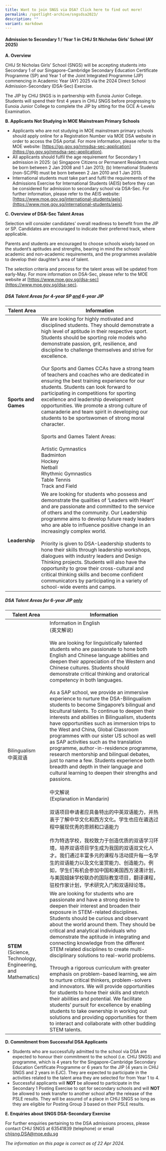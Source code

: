 ```yaml
---
title: Want to join SNGS via DSA? Click here to find out more!
permalink: /spotlight-archive/sngsdsa2023/
description: ""
variant: markdown
---
```

#### **Admission to Secondary 1 / Year 1 in CHIJ St Nicholas Girls’ School (AY 2025)**

**A.	Overview**

CHIJ St Nicholas Girls’ School (SNGS) will be accepting students into Secondary 1 of our Singapore-Cambridge Secondary Education Certificate Programme (SP)  and Year 1 of the Joint Integrated Programme (JIP) commencing in Academic Year (AY) 2025 via the 2024 Direct School Admission-Secondary (DSA-Sec) Exercise. 

The JIP by CHIJ SNGS is in partnership with Eunoia Junior College. Students will spend their first 4 years in CHIJ SNGS before progressing to Eunoia Junior College to complete the JIP by sitting for the GCE A-Levels Examination.
 
**B.	Applicants Not Studying in MOE Mainstream Primary Schools**

* Applicants who are not studying in MOE mainstream primary schools should apply online for a Registration Number via MOE DSA website in order to access the DSA portal. For more information, please refer to the MOE website: [https://go.gov.sg/nmsdsa-sec-application](https://go.gov.sg/nmsdsa-sec-application).
* All applicants should fulfil the age requirement for Secondary 1 admission in 2025: (a) Singapore Citizens or Permanent Residents must be born between 2 Jan 2008 and 1 Jan 2013; (b) International Students (non-SC/PR) must be born between 2 Jan 2010 and 1 Jan 2013.
* International students must take part and fulfil the requirements of the Admissions Exercise for International Students (AEIS) before they can be considered for admission to secondary school via DSA-Sec. For further information, please refer to the AEIS website: [https://www.moe.gov.sg/international-students/aeis](https://www.moe.gov.sg/international-students/aeis).  

**C.	Overview of DSA-Sec Talent Areas**

Selection will consider candidates’ overall readiness to benefit from the JIP or SP. Candidates are encouraged to indicate their preferred track, where applicable.

Parents and students are encouraged to choose schools wisely based on the student’s aptitudes and strengths, bearing in mind the schools’ academic and non-academic requirements, and the programmes available to develop their daughter’s area of talent.

The selection criteria and process for the talent areas will be updated from early-May. For more information on DSA-Sec, please refer to the MOE website at [https://www.moe.gov.sg/dsa-sec](https://www.moe.gov.sg/dsa-sec).

##### **DSA Talent Areas for 4-year SP <u>and</u> 6-year JIP**



| Talent Area | Information |
| -------- | -------- |
| **Sports and Games**   | We are looking for highly motivated and disciplined students. They should demonstrate a high level of aptitude in their respective sport. Students should be sporting role models who demonstrate passion, grit, resilience, and discipline to challenge themselves and strive for excellence.<br><br>Our Sports and Games CCAs have a strong team of teachers and coaches who are dedicated in ensuring the best training experience for our students. Students can look forward to participating in competitions for sporting excellence and leadership development opportunities. We promote a strong culture of camaraderie and team spirit in developing our students to be sportswomen of strong moral character.<br><br>Sports and Games Talent Areas:<br><br>Artistic Gymnastics<br>Badminton<br>Hockey<br> Netball<br>Rhythmic Gymnastics<br>Table Tennis<br>Track and Field     |
| **Leadership**   | We are looking for students who possess and demonstrate the qualities of ‘Leaders with Heart’ and are passionate and committed to the service of others and the community. Our Leadership programme aims to develop future ready leaders who are able to influence positive change in an increasingly complex world. <br><br>Priority is given to DSA-Leadership students to hone their skills through leadership workshops, dialogues with industry leaders and Design Thinking projects. Students will also have the opportunity to grow their cross-cultural and critical thinking skills and become confident communicators by participating in a variety of school-wide events and camps.
   
##### **DSA Talent Areas for 6-year JIP <u>only</u>**

| Talent Area | Information |
| -------- | -------- |
| Bilingualism<br>中英双语 | Information in English<br>(英文解说)<br><br>We are looking for linguistically talented students who are passionate to hone both English and Chinese language abilities and deepen their appreciation of the Western and Chinese cultures. Students should demonstrate critical thinking and oratorical competency in both languages.<br><br>As a SAP school, we provide an immersive experience to nurture the DSA-Bilingualism students to become Singapore’s bilingual and bicultural talents. To continue to deepen their interests and abilities in Bilingualism, students have opportunities such as immersion trips to the West and China, Global Classroom programmes with our sister US school as well as SAP activities such as the translation programme, author-in-residence programme, research mentorship and bilingual debates, just to name a few. Students experience both breadth and depth in their language and cultural learning to deepen their strengths and passions.<br><br>中文解说<br>(Explanation in Mandarin)<br><br>双语项目申请者应具备特出的中英双语能力，并热衷于了解中华文化和西方文化。学生也应在遴选过程中展现优秀的思辨和口语能力<br><br>作为特选学校，我校致力于创造优质的双语学习环境，培养双语项目学生成为我国的双语双文化人才。我们通过丰富多元的课程与活动提升每一名学生的双语能力以及文化鉴赏能力、创造能力。例如，学生们有机会参加中国和美国西方浸濡计划，与美国姐妹学校联办的国际教室项目，翻译课程，驻校作家计划，学术研究入门和双语辩论等。 |
| **STEM**<br>(Science, Technology, Engineering, and Mathematics) | We are looking for students who are passionate and have a strong desire to deepen their interest and broaden their exposure in STEM-related disciplines. Students should be curious and observant about the world around them. They should be critical and analytical individuals who demonstrate the aptitude in integrating and connecting knowledge from the different STEM related disciplines to create multi-disciplinary solutions to real-world problems.<br><br>Through a rigorous curriculum with greater emphasis on problem-based learning, we aim to nurture critical thinkers, problem-solvers and innovators. We will provide opportunities for students to hone their skills and stretch their abilities and potential. We facilitate students’ pursuit for excellence by enabling students to take ownership in working out solutions and providing opportunities for them to interact and collaborate with other budding STEM talents. |

**D.	Commitment from Successful DSA Applicants**

* Students who are successfully admitted to the school via DSA are expected to honour their commitment to the school (i.e. CHIJ SNGS) and programme, which is 4 years for the Singapore-Cambridge Secondary Education Certificate Programme or 6 years for the JIP (4 years in CHIJ SNGS and 2 years in EJC). They are expected to participate in the activities related to the talent area they are selected for from Year 1 to 4.
* Successful applicants will **NOT** be allowed to participate in the Secondary 1 Posting Exercise to opt for secondary schools and will **NOT** be allowed to seek transfer to another school after the release of the PSLE results. They will be assured of a place in CHIJ SNGS so long as they are eligible for Posting Group 3 based on their PSLE results.

**E.	Enquiries about SNGS DSA-Secondary Exercise**

For further enquiries pertaining to the DSA admissions process, please contact CHIJ SNGS at 63541839 (telephone) or email [chijsng.DSA@moe.edu.sg](mailto:chijsng.DSA@moe.edu.sg)

*The information on this page is correct as of 22 Apr 2024.*